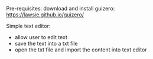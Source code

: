 Pre-requisites: download and install guizero: https://lawsie.github.io/guizero/

Simple text editor:
- allow user to edit text
- save the text into a txt file
- open the txt file and import the content into text editor
